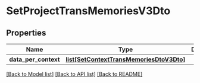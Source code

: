 # SetProjectTransMemoriesV3Dto

## Properties
Name | Type | Description | Notes
------------ | ------------- | ------------- | -------------
**data_per_context** | [**list[SetContextTransMemoriesDtoV3Dto]**](SetContextTransMemoriesDtoV3Dto.md) |  | 

[[Back to Model list]](../README.md#documentation-for-models) [[Back to API list]](../README.md#documentation-for-api-endpoints) [[Back to README]](../README.md)


